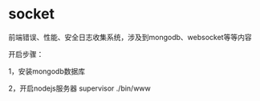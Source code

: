 # socket

前端错误、性能、安全日志收集系统，涉及到mongodb、websocket等等内容

开启步骤：

1，安装mongodb数据库

2，开启nodejs服务器 supervisor ./bin/www
